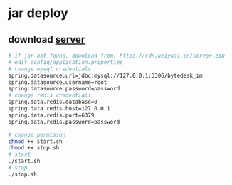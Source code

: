 <!--
 * @Author: jackning 270580156@qq.com
 * @Date: 2024-08-09 10:08:02
 * @LastEditors: jackning 270580156@qq.com
 * @LastEditTime: 2024-08-09 12:32:25
 * @Description: bytedesk.com https://github.com/Bytedesk/bytedesk
 *   Please be aware of the BSL license restrictions before installing Bytedesk IM – 
 *  selling, reselling, or hosting Bytedesk IM as a service is a breach of the terms and automatically terminates your rights under the license. 
 *  仅支持企业内部员工自用，严禁私自用于销售、二次销售或者部署SaaS方式销售 
 *  Business Source License 1.1: https://github.com/Bytedesk/bytedesk/blob/main/LICENSE 
 *  contact: 270580156@qq.com 
 *  联系：270580156@qq.com
 * Copyright (c) 2024 by bytedesk.com, All Rights Reserved. 
-->
# jar deploy

## download [server](https://cdn.weiyuai.cn/server.zip)

```bash
# if jar not found, download from: https://cdn.weiyuai.cn/server.zip
# edit config/application.properties
# change mysql credentials
spring.datasource.url=jdbc:mysql://127.0.0.1:3306/bytedesk_im
spring.datasource.username=root
spring.datasource.password=password
# change redis credentials
spring.data.redis.database=0
spring.data.redis.host=127.0.0.1
spring.data.redis.port=6379
spring.data.redis.password=password

# change permisson
chmod +x start.sh
chmod +x stop.sh
# start
./start.sh
# stop
./stop.sh
```
